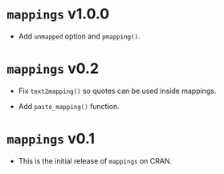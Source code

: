 # `mappings` v1.0.0

* Add `unmapped` option and `pmapping()`.

# `mappings` v0.2

* Fix `text2mapping()` so quotes can be used inside mappings.

* Add `paste_mapping()` function.

# `mappings` v0.1

* This is the initial release of `mappings` on CRAN.

